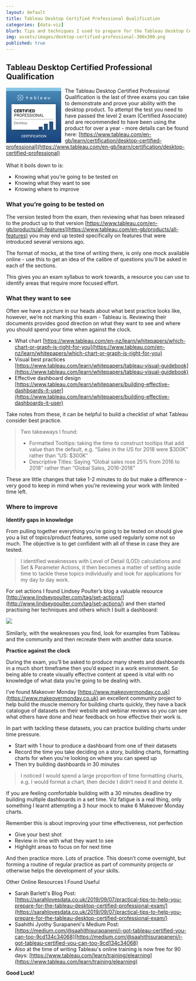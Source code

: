 ```yaml
---
layout: default
title: Tableau Desktop Certified Professional Qualification
categories: [data-viz]
blurb: Tips and techniques I used to prepare for the Tableau Desktop Certified Professional Qualification
img: assets/images/desktop-certified-professional-300x300.png
published: true
---
```

## Tableau Desktop Certified Professional Qualification

<img src="/assets/images/desktop-certified-professional-300x300.png" align="left" style="width:30%;height:30%;padding-right:10px;">

The Tableau Desktop Certified Professional Qualification is the last of three exams you can take to demonstrate and prove your ability with the desktop product. To attempt the test you need to have passed the level 2 exam (Certified Associate) and are recommended to have been using the product for over a year - more details can be found here: [https://www.tableau.com/en-gb/learn/certification/desktop-certified-professional](https://www.tableau.com/en-gb/learn/certification/desktop-certified-professional)
<br><br>
What it boils down to is:
- Knowing what you’re going to be tested on
- Knowing what they want to see
- Knowing where to improve

### What you’re going to be tested on

The version tested from the exam, then reviewing what has been released to the product up to that version [https://www.tableau.com/en-gb/products/all-features](https://www.tableau.com/en-gb/products/all-features) you may end up tested specifically on features that were introduced several versions ago. 

The format of mocks, at the time of writing there, is only one mock available online - use this to get an idea of the calibre of questions you’ll be asked in each of the sections.

This gives you an exam syllabus to work towards, a resource you can use to identify areas that require more focused effort.

### What they want to see

Often we have a picture in our heads about what best practice looks like, however, we’re not marking this exam - Tableau is. Reviewing their documents provides good direction on what they want to see and where you should spend your time when against the clock.
- What chart [https://www.tableau.com/en-nz/learn/whitepapers/which-chart-or-graph-is-right-for-you](https://www.tableau.com/en-nz/learn/whitepapers/which-chart-or-graph-is-right-for-you)
- Visual best practices [https://www.tableau.com/learn/whitepapers/tableau-visual-guidebook](https://www.tableau.com/learn/whitepapers/tableau-visual-guidebook)
- Effective dashboard design [https://www.tableau.com/learn/whitepapers/building-effective-dashboards-it-user](https://www.tableau.com/learn/whitepapers/building-effective-dashboards-it-user)

Take notes from these, it can be helpful to build a checklist of what Tableau consider best practice.

>Two takeaways I found:
>- Formatted Tooltips: taking the time to construct tooltips that add value than the default, e.g. “Sales in the US for 2018 were $300K” rather than “US: $300K” 
>- Descriptive Titles: Saying “Global sales rose 25% from 2016 to 2018” rather than “Global Sales, 2016-2018”

These are little changes that take 1-2 minutes to do but make a difference - very good to keep in mind when you’re reviewing your work with limited time left.

### Where to improve
**Identify gaps in knowledge**

From pulling together everything you’re going to be tested on should give you a list of topics/product features, some used regularly some not so much. The objective is to get confident with all of these in case they are tested. 

>I identified weaknesses with Level of Detail (LOD) calculations and Set & Parameter Actions, it then becomes a matter of setting aside time to tackle these topics individually and look for applications for my day to day work. 

For set actions I found Lindsey Poulter’s blog a valuable resource [http://www.lindseypoulter.com/tag/set-actions/](http://www.lindseypoulter.com/tag/set-actions/) and then started practising her techniques and others which I built a dashboard:

<a href='https://public.tableau.com/profile/will7508#!/vizhome/PracticingSetActions/TblCalcWeightedAvg'><img alt=' ' src='https:&#47;&#47;public.tableau.com&#47;static&#47;images&#47;Pr&#47;PracticingSetActions&#47;SetActionsDrilldown&#47;1_rss.png' style='border: none' /></a>

Similarly, with the weaknesses you find, look for examples from Tableau and the community and then recreate them with another data source. 

**Practice against the clock**

During the exam, you’ll be asked to produce many sheets and dashboards in a much short timeframe then you’d expect in a work environment. So being able to create visually effective content at speed is vital with no knowledge of what data you’re going to be dealing with. 

I’ve found Makeover Monday [https://www.makeovermonday.co.uk](https://www.makeovermonday.co.uk) an excellent community project to help build the muscle memory for building charts quickly, they have a back catalogue of datasets on their website and webinar reviews so you can see what others have done and hear feedback on how effective their work is.

In part with tackling these datasets, you can practice building charts under time pressure. 
- Start with 1 hour to produce a dashboard from one of their datasets 
- Record the time you take deciding on a story, building charts, formatting charts for when you're looking on where you can speed up
- Then try building dashboards in 30 minutes

>I noticed I would spend a large proportion of time formatting charts, e.g. I would format a chart, then decide I didn’t need it and delete it. 

If you are feeling comfortable building with a 30 minutes deadline try building multiple dashboards in a set time. Viz fatigue is a real thing, only something I learnt attempting a 3 hour mock to make 6 Makeover Monday charts. 

Remember this is about improving your time effectiveness, not perfection
- Give your best shot
- Review in line with what they want to see
- Highlight areas to focus on for next time

And then practice more. Lots of practice. This doesn’t come overnight, but forming a routine of regular practice as part of community projects or otherwise helps the development of your skills.  

Other Online Resources I Found Useful
- Sarah Barlett's Blog Post: [https://sarahlovesdata.co.uk/2019/09/07/practical-tips-to-help-you-prepare-for-the-tableau-desktop-certified-professional-exam/](https://sarahlovesdata.co.uk/2019/09/07/practical-tips-to-help-you-prepare-for-the-tableau-desktop-certified-professional-exam/)
- Saahithi Jyothy Surapaneni's Medium Post: [https://medium.com/@saahithisurapaneni/i-got-tableau-certified-you-can-too-9cd134c34068](https://medium.com/@saahithisurapaneni/i-got-tableau-certified-you-can-too-9cd134c34068)
- Also at the time of writing Tableau's online training is now free for 90 days: [https://www.tableau.com/learn/training/elearning](https://www.tableau.com/learn/training/elearning)

**Good Luck!**



